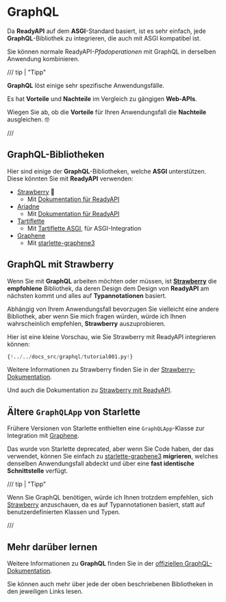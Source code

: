 # GraphQL

Da **ReadyAPI** auf dem **ASGI**-Standard basiert, ist es sehr einfach, jede **GraphQL**-Bibliothek zu integrieren, die auch mit ASGI kompatibel ist.

Sie können normale ReadyAPI-_Pfadoperationen_ mit GraphQL in derselben Anwendung kombinieren.

/// tip | "Tipp"

**GraphQL** löst einige sehr spezifische Anwendungsfälle.

Es hat **Vorteile** und **Nachteile** im Vergleich zu gängigen **Web-APIs**.

Wiegen Sie ab, ob die **Vorteile** für Ihren Anwendungsfall die **Nachteile** ausgleichen. 🤓

///

## GraphQL-Bibliotheken

Hier sind einige der **GraphQL**-Bibliotheken, welche **ASGI** unterstützen. Diese könnten Sie mit **ReadyAPI** verwenden:

- <a href="https://strawberry.rocks/" class="external-link" target="_blank">Strawberry</a> 🍓
  - Mit <a href="https://strawberry.rocks/docs/integrations/readyapi" class="external-link" target="_blank">Dokumentation für ReadyAPI</a>
- <a href="https://ariadnegraphql.org/" class="external-link" target="_blank">Ariadne</a>
  - Mit <a href="https://ariadnegraphql.org/docs/readyapi-integration" class="external-link" target="_blank">Dokumentation für ReadyAPI</a>
- <a href="https://tartiflette.io/" class="external-link" target="_blank">Tartiflette</a>
  - Mit <a href="https://tartiflette.github.io/tartiflette-asgi/" class="external-link" target="_blank">Tartiflette ASGI</a>, für ASGI-Integration
- <a href="https://graphene-python.org/" class="external-link" target="_blank">Graphene</a>
  - Mit <a href="https://github.com/ciscorn/starlette-graphene3" class="external-link" target="_blank">starlette-graphene3</a>

## GraphQL mit Strawberry

Wenn Sie mit **GraphQL** arbeiten möchten oder müssen, ist <a href="https://strawberry.rocks/" class="external-link" target="_blank">**Strawberry**</a> die **empfohlene** Bibliothek, da deren Design dem Design von **ReadyAPI** am nächsten kommt und alles auf **Typannotationen** basiert.

Abhängig von Ihrem Anwendungsfall bevorzugen Sie vielleicht eine andere Bibliothek, aber wenn Sie mich fragen würden, würde ich Ihnen wahrscheinlich empfehlen, **Strawberry** auszuprobieren.

Hier ist eine kleine Vorschau, wie Sie Strawberry mit ReadyAPI integrieren können:

```Python hl_lines="3  22  25-26"
{!../../docs_src/graphql/tutorial001.py!}
```

Weitere Informationen zu Strawberry finden Sie in der <a href="https://strawberry.rocks/" class="external-link" target="_blank">Strawberry-Dokumentation</a>.

Und auch die Dokumentation zu <a href="https://strawberry.rocks/docs/integrations/readyapi" class="external-link" target="_blank">Strawberry mit ReadyAPI</a>.

## Ältere `GraphQLApp` von Starlette

Frühere Versionen von Starlette enthielten eine `GraphQLApp`-Klasse zur Integration mit <a href="https://graphene-python.org/" class="external-link" target="_blank">Graphene</a>.

Das wurde von Starlette deprecated, aber wenn Sie Code haben, der das verwendet, können Sie einfach zu <a href="https://github.com/ciscorn/starlette-graphene3" class="external-link" target="_blank">starlette-graphene3</a> **migrieren**, welches denselben Anwendungsfall abdeckt und über eine **fast identische Schnittstelle** verfügt.

/// tip | "Tipp"

Wenn Sie GraphQL benötigen, würde ich Ihnen trotzdem empfehlen, sich <a href="https://strawberry.rocks/" class="external-link" target="_blank">Strawberry</a> anzuschauen, da es auf Typannotationen basiert, statt auf benutzerdefinierten Klassen und Typen.

///

## Mehr darüber lernen

Weitere Informationen zu **GraphQL** finden Sie in der <a href="https://graphql.org/" class="external-link" target="_blank">offiziellen GraphQL-Dokumentation</a>.

Sie können auch mehr über jede der oben beschriebenen Bibliotheken in den jeweiligen Links lesen.
